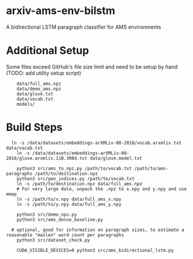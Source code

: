 # arxiv-ams-env-bilstm
A bidirectional LSTM paragraph classifier for AMS environments

# Additional Setup
Some files exceed GitHub's file size limit and need to be setup by hand (TODO: add utility setup script)
```
	data/full_ams.npz
	data/demo_ams.npz
	data/glove.txt
	data/vocab.txt
	models/
```

# Build Steps
```
  ln -s /data/datasets/embeddings-arXMLiv-08-2018/vocab.arxmliv.txt data/vocab.txt
	ln -s /data/datasets/embeddings-arXMLiv-08-2018/glove.arxmliv.11B.300d.txt data/glove.model.txt

	python3 src/ams_to_npz.py /path/to/vocab.txt /path/to/ams-paragraphs /path/to/destination.npz
	python3 src/gen_indices.py /path/to/vocab.txt
	ln -s /path/to/destination.npz data/full_ams.npz
	# For very large data, unpack the .npz to x.npy and y.npy and use mmap
	ln -s /path/to/x.npy data/full_ams_x.npy
	ln -s /path/to/y.npy data/full_ams_y.npy
	
	python3 src/demo_npz.py 
	python3 src/ams_dense_baseline.py

  # optional, good for information on paragraph sizes, to estimate a reasonable "maxlen" word count per paragraphs
	python3 src/dataset_check.py

	CUDA_VISIBLE_DEVICES=0 python3 src/ams_bidirectional_lstm.py 
```